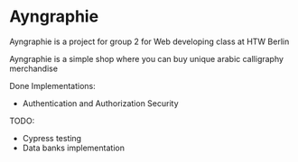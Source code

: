 # Ayngraphie

Ayngraphie is a project for group 2 for Web developing class at HTW Berlin

Ayngraphie is a simple shop where you can buy unique arabic calligraphy merchandise

Done Implementations:
- Authentication and Authorization Security

TODO:
- Cypress testing
- Data banks implementation
